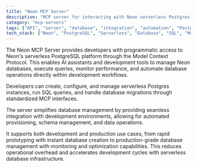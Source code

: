 ```yaml
---
title: "Neon MCP Server"
description: "MCP server for interacting with Neon serverless Postgres databases and management API"
category: "mcp-servers"
tags: ["API", "server", "database", "integration", "automation", "PostgreSQL", "serverless", "management"]
tech_stack: ["Neon", "PostgreSQL", "Serverless", "Database", "SQL", "MCP"]
---
```


The Neon MCP Server provides developers with programmatic access to Neon's serverless PostgreSQL platform through the Model Context Protocol. This enables AI assistants and development tools to manage Neon databases, execute queries, monitor performance, and automate database operations directly within development workflows. 

Developers can create, configure, and manage serverless Postgres instances, run SQL queries, and handle database migrations through standardized MCP interfaces.

The server simplifies database management by providing seamless integration with development environments, allowing for automated provisioning, schema management, and data operations. 

It supports both development and production use cases, from rapid prototyping with instant database creation to production-grade database management with monitoring and optimization capabilities. This reduces operational overhead and accelerates development cycles with serverless database infrastructure.